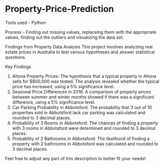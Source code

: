 # Property-Price-Prediction

Tools used - Python

Process - Finding out missing values, replaceing them with the appropriate values, finding out the outliers and visualizing the data set.

Findings from Property Data Analysis
This project involves analyzing real estate prices in Australia to test various hypotheses and answer statistical questions.

Key Findings
1. Altona Property Prices: The hypothesis that a typical property in Altona sells for $800,000 was tested. The analysis revealed whether the typical price has increased, using a 5% significance level.
2. Seasonal Price Differences in 2016: A comparison of property prices between summer and winter months showed if there was a significant difference, using a 5% significance level.
3. Car Parking Probability in Abbotsford: The probability that 3 out of 10 properties sold in Abbotsford lack car parking was calculated and rounded to 3 decimal places.
4. Probability of 3 Rooms in Abbotsford: The chances of finding a property with 3 rooms in Abbotsford were determined and rounded to 3 decimal places.
4. Probability of 2 Bathrooms in Abbotsford: The likelihood of finding a property with 2 bathrooms in Abbotsford was calculated and rounded to 3 decimal places.
   
Feel free to adjust any part of this description to better fit your needs!

